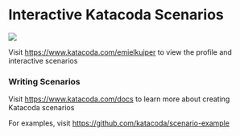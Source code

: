 # Interactive Katacoda Scenarios

[![](http://shields.katacoda.com/katacoda/emielkuiper/count.svg)](https://www.katacoda.com/emielkuiper "Get your profile on Katacoda.com")

Visit https://www.katacoda.com/emielkuiper to view the profile and interactive scenarios

### Writing Scenarios
Visit https://www.katacoda.com/docs to learn more about creating Katacoda scenarios

For examples, visit https://github.com/katacoda/scenario-example

